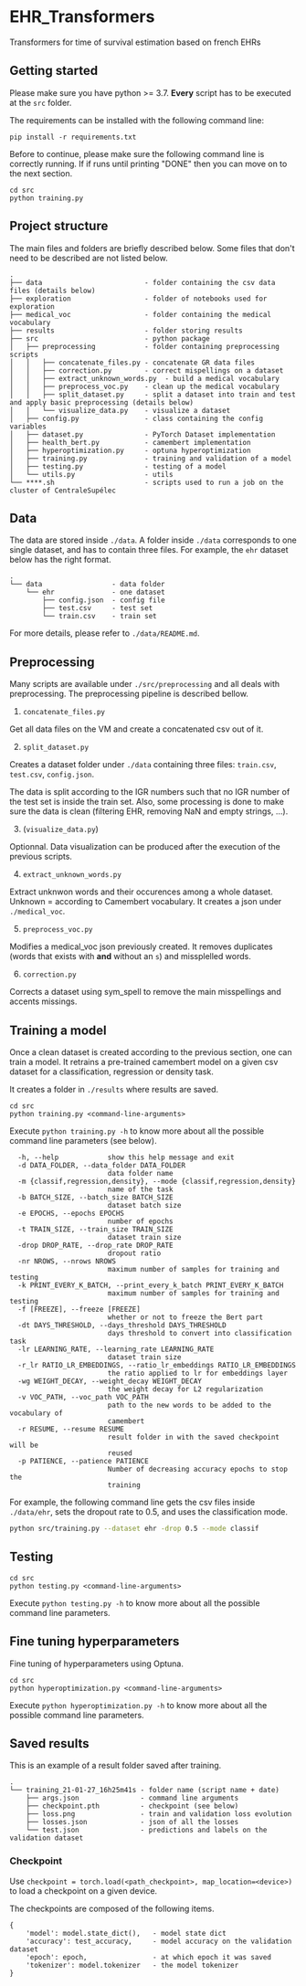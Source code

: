 # EHR_Transformers

Transformers for time of survival estimation based on french EHRs

## Getting started

Please make sure you have python >= 3.7. **Every** script has to be executed at the `src` folder.

The requirements can be installed with the following command line:

```
pip install -r requirements.txt
```

Before to continue, please make sure the following command line is correctly running. If if runs until printing "DONE" then you can move on to the next section.

```
cd src
python training.py
```

## Project structure

The main files and folders are briefly described below. Some files that don't need to be described are not listed below.

```
.
├── data                         - folder containing the csv data files (details below)
├── exploration                  - folder of notebooks used for exploration
├── medical_voc                  - folder containing the medical vocabulary
├── results                      - folder storing results
├── src                          - python package
│   ├── preprocessing            - folder containing preprocessing scripts
│   │   ├── concatenate_files.py - concatenate GR data files
│   │   ├── correction.py        - correct mispellings on a dataset
│   │   ├── extract_unknown_words.py  - build a medical vocabulary
│   │   ├── preprocess_voc.py    - clean up the medical vocabulary
│   │   ├── split_dataset.py     - split a dataset into train and test and apply basic preprocessing (details below)
│   │   └── visualize_data.py    - visualize a dataset
│   ├── config.py                - class containing the config variables
│   ├── dataset.py               - PyTorch Dataset implementation
│   ├── health_bert.py           - camembert implementation
│   ├── hyperoptimization.py     - optuna hyperoptimization
│   ├── training.py              - training and validation of a model
│   ├── testing.py               - testing of a model
│   └── utils.py                 - utils
└── ****.sh                      - scripts used to run a job on the cluster of CentraleSupélec
```

## Data

The data are stored inside `./data`. A folder inside `./data` corresponds to one single dataset, and has to contain three files. For example, the `ehr` dataset below has the right format.

```
.
└── data                 - data folder
    └── ehr              - one dataset
        ├── config.json  - config file
        ├── test.csv     - test set
        └── train.csv    - train set
```

For more details, please refer to `./data/README.md`. 

## Preprocessing

Many scripts are available under `./src/preprocessing` and all deals with preprocessing. The preprocessing pipeline is described bellow.

1. `concatenate_files.py`

Get all data files on the VM and create a concatenated csv out of it.

2. `split_dataset.py`

Creates a dataset folder under `./data` containing three files: `train.csv`, `test.csv`, `config.json`.

The data is split according to the IGR numbers such that no IGR number of the test set is inside the train set.
Also, some processing is done to make sure the data is clean (filtering EHR, removing NaN and empty strings, ...).

3. (`visualize_data.py`)

Optionnal. Data visualization can be produced after the execution of the previous scripts. 

4. `extract_unknown_words.py`

Extract unknwon words and their occurences among a whole dataset. Unknown = according to Camembert vocabulary.
It creates a json under `./medical_voc`.

5. `preprocess_voc.py`

Modifies a medical_voc json previously created. It removes duplicates (words that exists with **and** without an `s`) and missplelled words.

6. `correction.py`

Corrects a dataset using sym_spell to remove the main misspellings and accents missings.

## Training a model

Once a clean dataset is created according to the previous section, one can train a model.
It retrains a pre-trained camembert model on a given csv dataset for a classification, regression or density task.

It creates a folder in `./results` where results are saved.

```
cd src
python training.py <command-line-arguments>
```

Execute `python training.py -h` to know more about all the possible command line parameters (see below).

```
  -h, --help            show this help message and exit
  -d DATA_FOLDER, --data_folder DATA_FOLDER
                        data folder name
  -m {classif,regression,density}, --mode {classif,regression,density}
                        name of the task
  -b BATCH_SIZE, --batch_size BATCH_SIZE
                        dataset batch size
  -e EPOCHS, --epochs EPOCHS
                        number of epochs
  -t TRAIN_SIZE, --train_size TRAIN_SIZE
                        dataset train size
  -drop DROP_RATE, --drop_rate DROP_RATE
                        dropout ratio
  -nr NROWS, --nrows NROWS
                        maximum number of samples for training and testing
  -k PRINT_EVERY_K_BATCH, --print_every_k_batch PRINT_EVERY_K_BATCH
                        maximum number of samples for training and testing
  -f [FREEZE], --freeze [FREEZE]
                        whether or not to freeze the Bert part
  -dt DAYS_THRESHOLD, --days_threshold DAYS_THRESHOLD
                        days threshold to convert into classification task
  -lr LEARNING_RATE, --learning_rate LEARNING_RATE
                        dataset train size
  -r_lr RATIO_LR_EMBEDDINGS, --ratio_lr_embeddings RATIO_LR_EMBEDDINGS
                        the ratio applied to lr for embeddings layer
  -wg WEIGHT_DECAY, --weight_decay WEIGHT_DECAY
                        the weight decay for L2 regularization
  -v VOC_PATH, --voc_path VOC_PATH
                        path to the new words to be added to the vocabulary of
                        camembert
  -r RESUME, --resume RESUME
                        result folder in with the saved checkpoint will be
                        reused
  -p PATIENCE, --patience PATIENCE
                        Number of decreasing accuracy epochs to stop the
                        training
```

For example, the following command line gets the csv files inside `./data/ehr`, sets the dropout rate to 0.5, and uses the classification mode.

```bash
python src/training.py --dataset ehr -drop 0.5 --mode classif
```

## Testing

```
cd src
python testing.py <command-line-arguments>
```

Execute `python testing.py -h` to know more about all the possible command line parameters.

## Fine tuning hyperparameters

Fine tuning of hyperparameters using Optuna.

```
cd src
python hyperoptimization.py <command-line-arguments>
```

Execute `python hyperoptimization.py -h` to know more about all the possible command line parameters.

## Saved results

This is an example of a result folder saved after training.

```
.
└── training_21-01-27_16h25m41s - folder name (script name + date)
    ├── args.json               - command line arguments
    ├── checkpoint.pth          - checkpoint (see below)
    ├── loss.png                - train and validation loss evolution
    ├── losses.json             - json of all the losses
    └── test.json               - predictions and labels on the validation dataset
```

### Checkpoint

Use `checkpoint = torch.load(<path_checkpoint>, map_location=<device>)` to load a checkpoint on a given device.

The checkpoints are composed of the following items.
```
{
    'model': model.state_dict(),   - model state dict
    'accuracy': test_accuracy,     - model accuracy on the validation dataset
    'epoch': epoch,                - at which epoch it was saved
    'tokenizer': model.tokenizer   - the model tokenizer
}
```